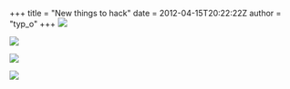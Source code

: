 +++
title = "New things to hack"
date = 2012-04-15T20:22:22Z
author = "typ_o"
+++
![](https://flipdot.org/blog/uploads/fd_spende03.jpg)  
  
![](https://flipdot.org/blog/uploads/fd_spende01.jpg)  
  
![](https://flipdot.org/blog/uploads/fd_spende00.jpg)  
  
![](https://flipdot.org/blog/uploads/fd_spende02.jpg)
